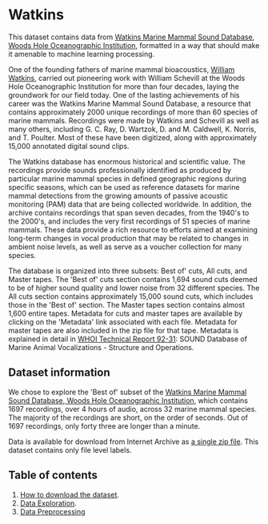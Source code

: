 # Watkins

This dataset contains data from [Watkins Marine Mammal Sound Database, Woods Hole Oceanographic Institution](https://cis.whoi.edu/science/B/whalesounds/index.cfm), formatted in a way that should make it amenable to machine learning processing. 

One of the founding fathers of marine mammal bioacoustics, [William Watkins](https://www.whoi.edu/oceanus/feature/william-watkins), carried out pioneering work with William Schevill at the Woods Hole Oceanographic Institution for more than four decades, laying the groundwork for our field today. One of the lasting achievements of his career was the Watkins Marine Mammal Sound Database, a resource that contains approximately 2000 unique recordings of more than 60 species of marine mammals. Recordings were made by Watkins and Schevill as well as many others, including G. C. Ray, D. Wartzok, D. and M. Caldwell, K. Norris, and T. Poulter. Most of these have been digitized, along with approximately 15,000 annotated digital sound clips.

The Watkins database has enormous historical and scientific value. The recordings provide sounds professionally identified as produced by particular marine mammal species in defined geographic regions during specific seasons, which can be used as reference datasets for marine mammal detections from the growing amounts of passive acoustic monitoring (PAM) data that are being collected worldwide. In addition, the archive contains recordings that span seven decades, from the 1940's to the 2000's, and includes the very first recordings of 51 species of marine mammals. These data provide a rich resource to efforts aimed at examining long-term changes in vocal production that may be related to changes in ambient noise levels, as well as serve as a voucher collection for many species. 

The database is organized into three subsets: Best of' cuts, All cuts, and Master tapes. The 'Best of' cuts section contains 1,694 sound cuts deemed to be of higher sound quality and lower noise from 32 different species. The All cuts section contains approximately 15,000 sound cuts, which includes those in the 'Best of' section. The Master tapes section contains almost 1,600 entire tapes. Metadata for cuts and master tapes are available by clicking on the 'Metadata' link associated with each file. Metadata for master tapes are also included in the zip file for that tape. Metadata is explained in detail in [WHOI Technical Report 92-31](https://cis.whoi.edu/science/B/whalesounds/WHOI-92-31.pdf): SOUND Database of Marine Animal Vocalizations - Structure and Operations.

## Dataset information

We chose to explore the 'Best of' subset of the [Watkins Marine Mammal Sound Database, Woods Hole Oceanographic Institution](https://cis.whoi.edu/science/B/whalesounds/index.cfm), which contains 1697 recordings, over 4 hours of audio, across 32 marine mammal species. The majority of the recordings are short, on the order of seconds. Out of 1697 recordings, only forty three are longer than a minute.

Data is available for download from Internet Archive as [a single zip file](https://archive.org/download/watkins_202104/watkins.zip). This dataset contains only file level labels.

## Table of contents

1. [How to download the dataset](https://github.com/earthspecies/library/blob/main/watkins/01_Download_Dataset.ipynb).
2. [Data Exploration](https://github.com/earthspecies/library/blob/main/watkins/02_Data_Exploration.ipynb).
3. [Data Preprocessing](https://github.com/earthspecies/library/blob/main/watkins/99_Data_Preprocessing.ipynb)
